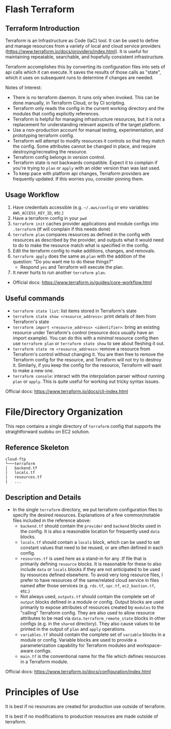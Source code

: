 # Flash Terraform

## Terraform Introduction

Terraform is an Infrastructure as Code (IaC) tool. It can be used to define and manage resources from a variety of local and cloud service providers (https://www.terraform.io/docs/providers/index.html). It is useful for maintaining repeatable, searchable, and hopefully consistent infrastructure.

Terraform accomplishes this by converting its configuration files into sets of api calls which it can execute. It saves the results of those calls as "state", which it uses on subsequent runs to determine if changes are needed.

Notes of Interest:
* There is no terraform daemon. It runs only when invoked. This can be done manually, in Terraform Cloud, or by CI scripting.
* Terraform only reads the config in the current working directory and the modules that config explicitly references.
* Terraform is helpful for managing infrastructure resources, but it is not a replacement for understanding relevant aspects of the target platform.
* Use a non-production account for manual testing, experimentation, and prototyping terraform config.
* Terraform will attempt to modify resources it controls so that they match the config. Some attributes cannot be changed in place, and require destroying/recreating the resource.
* Terraform config belongs in version control.
* Terraform state is not backwards compatible. Expect it to complain if you're trying to `plan` or `apply` with an older version than was last used.
* To keep pace with platform api changes, Terraform providers are frequently updated. If this worries you, consider pinning them.

## Usage Workflow

1. Have credentials accessible (e.g. `~/.aws/config` or env variables: `AWS_ACCESS_KEY_ID`, etc.)
1. Have a terraform config in your `pwd`
1. `terraform init` caches provider applications and module configs into `.terraform` (tf will complain if this needs done)
1. `terraform plan` compares resources as defined in the config with resources as described by the provider, and outputs what it would need to do to make the resource match what is specified in the config.
1. Edit the terraform config to make additions, changes, and removals.
1. `terraform apply` does the same as `plan` with the addition of the question: "Do you want me to do these things?"
    * Respond `yes` and Terraform will execute the plan.
1. It never hurts to run another `terraform plan`.

* Official docs: https://www.terraform.io/guides/core-workflow.html

## Useful commands
* `terraform state list`: list items stored in Terraform's state
* `terraform state show <resource_address>`: print details of item from Terraform's state
* `terraform import <resource_address> <identifier>`: bring an existing resource under Terraform's control (resource docs usually have an import example). You can do this with a _minimal_ resource config then use `terraform plan` or `terraform state show` to see about fleshing it out.
* `terraform state rm <resource_address>`: remove a resource from Terraform's control without changing it. You are then free to remove the Terraform config for the resource, and Terraform will not try to destroy it. Similarly, if you keep the config for the resource, Terraform will want to make a new one.
* `terraform console`: interact with the interpolation parser without running `plan` or `apply`. This is quite useful for working out tricky syntax issues.

Official docs: https://www.terraform.io/docs/cli-index.html

# File/Directory Organization

This repo contains a single directory of `terraform` config that supports the straightforward sudoku on EC2 solution.

## Reference Skeleton
```
cloud-ftp
└───terraform
│   backend.tf
|   locals.tf
|   resources.tf
|   ...
```

## Description and Details
* In the single `terraform` directory, we put terraform configuration files to specify the desired resources. Explanations of a few common/notable files included in the reference above:
   * `backend.tf` should contain the `provider` and `backend` blocks used in the config. It is also a reasonable location for frequently used `data` blocks.
   * `locals.tf` should contain a `locals` block, which can be used to set constant values that need to be reused, or are often defined in each config.
   * `resources.tf` is used here as a stand-in for any .tf file that is primarily defining `resource` blocks.
     It is reasonable for these to also include `data` or `locals` blocks if they are not anticipated to be used by resources defined elsewhere. To avoid very long resource files, I prefer to have resources of the same/related cloud service in files named after those services (e.g. `rds.tf`, `vpc.tf`, `ec2_bastion.tf`, etc.)
    * Not always used, `outputs.tf` should contain the complete set of `output` blocks defined in a module or config. Output blocks are used primarily to expose attributes of resources created by `modules` to the "calling" Terraform config. They are also used to allow resource attributes to be read via `data.terraform_remote_state` blocks in other configs (e.g. in the `shared` directory). They also cause values to be printed in the output of `plan` and `apply` operations.
    * `variables.tf` should contain the complete set of `variable` blocks in a module or config. Variable blocks are used to provide a parameterization capability for Terraform modules and workspace-aware configs.
    * `main.tf` is the conventional name for the file which defines resources in a Terraform module.

Official docs: https://www.terraform.io/docs/configuration/index.html

# Principles of Use

It is best if no resources are created for production use outside of terraform.

It is best if no modifications to production resources are made outside of terraform.
